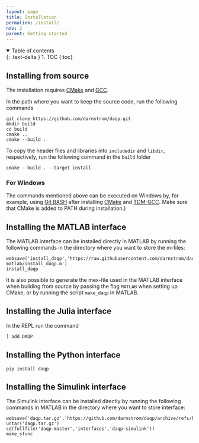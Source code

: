 ```yaml
---
layout: page
title: Installation
permalink: /install/
nav: 2 
parent: Getting started 
---
```

<details open markdown="block">
<summary>
Table of contents
</summary>
{: .text-delta }
1. TOC
{:toc}
</details>


## Installing from source 
The installation requires [CMake](https://cmake.org/) and [GCC](https://gcc.gnu.org/).

In the path where you want to keep the source code, run the following commands

```shell
git clone https://github.com/darnstrom/daqp.git
mkdir build
cd build
cmake ..
cmake --build .
```


To copy the header files and libraries into `includedir` and `libdir`, respectively, run the following command in the `build` folder 
```shell
cmake --build . --target install
```

### For Windows
The commands mentioned above can be executed on Windows by, for example, using [Git BASH](https://gitforwindows.org/) after installing [CMake](https://cmake.org/) and [TDM-GCC](https://jmeubank.github.io/tdm-gcc/download/). Make sure that CMake is added to PATH during installation.) 


## Installing the MATLAB interface
The MATLAB interface can be installed directly in MATLAB by running the following commands in the directory where you want to store the m-files:
```shell
websave('install_daqp','https://raw.githubusercontent.com/darnstrom/daqp/master/interfaces/daqp-matlab/install_daqp.m')
install_daqp
```
It is also possible to generate the mex-file used in the MATLAB interface when building from source by passing the flag `MATLAB` when setting up CMake, or by running the script `make_daqp` in MATLAB.

## Installing the Julia interface
In the REPL run the command 
```julia
] add DAQP 
```

## Installing the Python interface
```shell
pip install daqp 
```

## Installing the Simulink interface
The Simulink interface can be installed directly by running the following commands in MATLAB in the directory where you want to store interface:
```shell
websave('daqp.tar.gz','https://github.com/darnstrom/daqp/archive/refs/heads/master.tar.gz')
untar('daqp.tar.gz')
cd(fullfile('daqp-master','interfaces','daqp-simulink'))
make_sfunc
```
